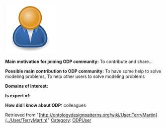 [![Image:ODPUser.png](../images/a/a6/ODPUser.png)](../Image/ODPUser.png "Image:ODPUser.png")




  





__Main motivation for joining ODP community:__ To contribute and share...


__Possible main contribution to ODP community:__ To have some help to solve modeling problems, To help other users to solve modeling problems


__Domains of interest:__


  



__Is expert of:__


  

__How did I know about ODP:__ colleagues






Retrieved from "[http://ontologydesignpatterns.org/wiki/User:TerryMartin](../User/TerryMartin)"
 [Category](http://ontologydesignpatterns.org/wiki/Special:Categories "Special:Categories"): [ODPUser](../Category/ODPUser "Category:ODPUser")